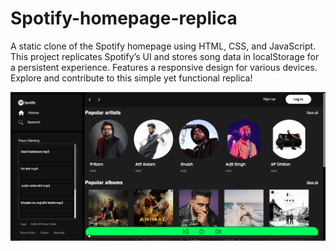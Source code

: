 # Spotify-homepage-replica
A static clone of the Spotify homepage using HTML, CSS, and JavaScript. This project replicates Spotify’s UI and stores song data in localStorage for a persistent experience. Features a responsive design for various devices. Explore and contribute to this simple yet functional replica!



<img src="Capture.PNG" alt="Screenshot of Spotify homepage clone" width="600">


